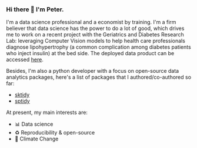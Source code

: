 ### Hi there 👋 I'm Peter.

I'm a data science professional and a economist by training. I'm a firm believer that data science has the power to do a lot of good, which drives me to work on a recent project with the Geriatrics and Diabetes Research Lab: leveraging Computer Vision models to help health care professionals diagnose lipohypertrophy (a common complication among diabetes patients who inject insulin) at the bed side. The deployed data product can be accessed [here](https://share.streamlit.io/xudongyang2/lipo_deploy/deployment/lipo_app.py).

Besides, I'm also a python developer with a focus on open-source data analytics packages, here's a list of packages that I authored/co-authored so far:

- [sktidy](https://github.com/UBC-MDS/sktidy)
- [sptidy](https://github.com/UBC-MDS/sptidy)

At present, my main interests are:

- 📊 Data science
- ♻️ Reproducibility & open-source
- 🌊 Climate Change
